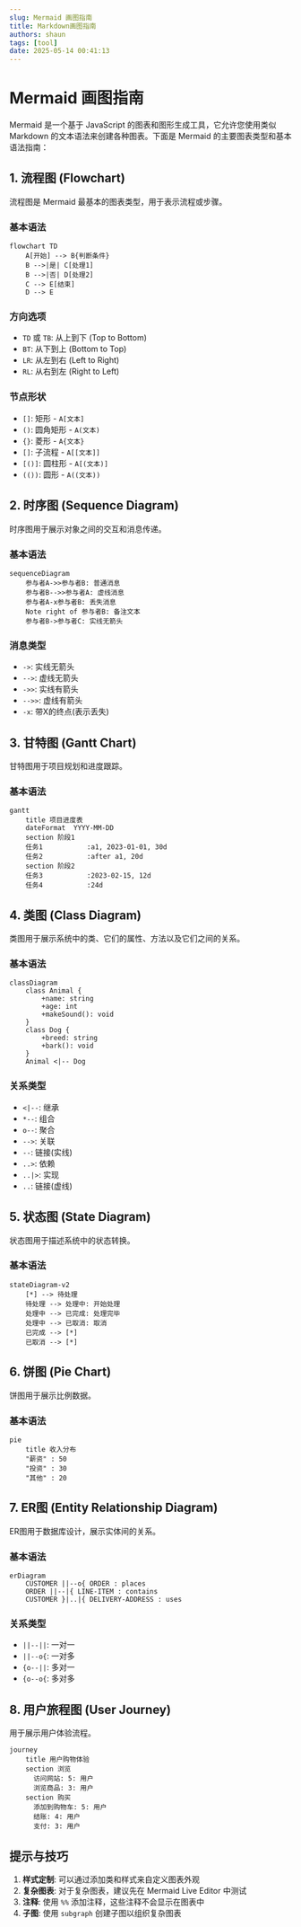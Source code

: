```yaml
---
slug: Mermaid 画图指南
title: Markdown画图指南
authors: shaun
tags: [tool]
date: 2025-05-14 00:41:13
---
```


# Mermaid 画图指南

Mermaid 是一个基于 JavaScript 的图表和图形生成工具，它允许您使用类似 Markdown 的文本语法来创建各种图表。下面是 Mermaid 的主要图表类型和基本语法指南：

## 1. 流程图 (Flowchart)

流程图是 Mermaid 最基本的图表类型，用于表示流程或步骤。

<!-- truncate -->


### 基本语法

```mermaid
flowchart TD
    A[开始] --> B{判断条件}
    B -->|是| C[处理1]
    B -->|否| D[处理2]
    C --> E[结束]
    D --> E
```

### 方向选项
- `TD` 或 `TB`: 从上到下 (Top to Bottom)
- `BT`: 从下到上 (Bottom to Top)
- `LR`: 从左到右 (Left to Right)
- `RL`: 从右到左 (Right to Left)

### 节点形状
- `[]`: 矩形 - `A[文本]`
- `()`: 圆角矩形 - `A(文本)`
- `{}`: 菱形 - `A{文本}`
- `[]`: 子流程 - `A[[文本]]`
- `[()]`: 圆柱形 - `A[(文本)]`
- `(())`: 圆形 - `A((文本))`

## 2. 时序图 (Sequence Diagram)

时序图用于展示对象之间的交互和消息传递。

### 基本语法

```mermaid
sequenceDiagram
    参与者A->>参与者B: 普通消息
    参与者B-->>参与者A: 虚线消息
    参与者A-x参与者B: 丢失消息
    Note right of 参与者B: 备注文本
    参与者B->参与者C: 实线无箭头
```

### 消息类型
- `->`: 实线无箭头
- `-->`: 虚线无箭头
- `->>`: 实线有箭头
- `-->>`: 虚线有箭头
- `-x`: 带X的终点(表示丢失)

## 3. 甘特图 (Gantt Chart)

甘特图用于项目规划和进度跟踪。

### 基本语法

```mermaid
gantt
    title 项目进度表
    dateFormat  YYYY-MM-DD
    section 阶段1
    任务1           :a1, 2023-01-01, 30d
    任务2           :after a1, 20d
    section 阶段2
    任务3           :2023-02-15, 12d
    任务4           :24d
```

## 4. 类图 (Class Diagram)

类图用于展示系统中的类、它们的属性、方法以及它们之间的关系。

### 基本语法

```mermaid
classDiagram
    class Animal {
        +name: string
        +age: int
        +makeSound(): void
    }
    class Dog {
        +breed: string
        +bark(): void
    }
    Animal <|-- Dog
```

### 关系类型
- `<|--`: 继承
- `*--`: 组合
- `o--`: 聚合
- `-->`: 关联
- `--`: 链接(实线)
- `..>`: 依赖
- `..|>`: 实现
- `..`: 链接(虚线)

## 5. 状态图 (State Diagram)

状态图用于描述系统中的状态转换。

### 基本语法

```mermaid
stateDiagram-v2
    [*] --> 待处理
    待处理 --> 处理中: 开始处理
    处理中 --> 已完成: 处理完毕
    处理中 --> 已取消: 取消
    已完成 --> [*]
    已取消 --> [*]
```

## 6. 饼图 (Pie Chart)

饼图用于展示比例数据。

### 基本语法

```mermaid
pie
    title 收入分布
    "薪资" : 50
    "投资" : 30
    "其他" : 20
```

## 7. ER图 (Entity Relationship Diagram)

ER图用于数据库设计，展示实体间的关系。

### 基本语法

```mermaid
erDiagram
    CUSTOMER ||--o{ ORDER : places
    ORDER ||--|{ LINE-ITEM : contains
    CUSTOMER }|..|{ DELIVERY-ADDRESS : uses
```

### 关系类型
- `||--||`: 一对一
- `||--o{`: 一对多
- `{o--||`: 多对一
- `{o--o{`: 多对多

## 8. 用户旅程图 (User Journey)

用于展示用户体验流程。

```mermaid
journey
    title 用户购物体验
    section 浏览
      访问网站: 5: 用户
      浏览商品: 3: 用户
    section 购买
      添加到购物车: 5: 用户
      结账: 4: 用户
      支付: 3: 用户
```

## 提示与技巧

1. **样式定制**: 可以通过添加类和样式来自定义图表外观
2. **复杂图表**: 对于复杂图表，建议先在 Mermaid Live Editor 中测试
3. **注释**: 使用 `%%` 添加注释，这些注释不会显示在图表中
4. **子图**: 使用 `subgraph` 创建子图以组织复杂图表
